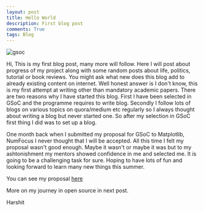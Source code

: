 ```yaml
---
layout: post
title: Hello World
description: First blog post
comments: True
tags: Blog 
---
```


![gsoc](http://imgur.com/a/t4xcZ)

Hi,
This is my first blog post, many more will follow. Here I will post about progress of my project along with some random posts about life,
politics, tutorial or book reviews. You might ask what new does this blog add to already existing content on internet. Well honest answer
is I don't know, this is my first attempt at writing other than mandatory academic papers. There are two reasons why I have started this
blog. First I have been selected in GSoC and the programme requires to write blog. Secondly I follow lots of blogs on various topics on
quora/medium etc regularly so I always thought about writing a blog but never started one. So after my selection in GSoC first thing I
did was to set up a blog.

One month back when I submitted my proposal for GSoC to Matplotlib, NumFocus I never thought that I will be accepted. All this time I
felt my proposal wasn't good enough. Maybe it wasn't or maybe it was but to my ashtonishment my mentors showed confidence in me and
selected me. It is going to be a challenging task for sure. Hoping to have lots of fun and looking forward to learn many new things this
summer. 

You can see my proposal <a href="https://drive.google.com/file/d/0B2ILT4mYuNUCczVxVDNGUnpuOFU/view?usp=sharing">here</a>


More on my journey in open source in next post.

Harshit
